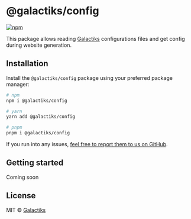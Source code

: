 # @galactiks/config

[![npm](https://img.shields.io/npm/v/@galactiks/config)](https://www.npmjs.com/package/@galactiks/config)

This package allows reading [Galactiks](https://www.galactiks.com) configurations files and get config during website generation.

## Installation

Install the `@galactiks/config` package using your preferred package manager:

```sh
# npm
npm i @galactiks/config

# yarn
yarn add @galactiks/config

# pnpm
pnpm i @galactiks/config
```

If you run into any issues, [feel free to report them to us on GitHub](https://github.com/thegalactiks/explorer/issues).

## Getting started

Coming soon

## License

MIT © [Galactiks](https://www.galactiks.com)
